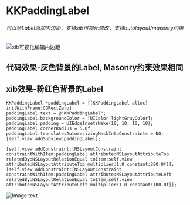 # KKPaddingLabel 

###### 可以给Label添加内边距，支持xib可视化修改，支持autolayout/masonry约束
![xib可视化编辑内边距](https://github.com/cocoZ/photos/blob/master/KKPaddingLabel2.mov.gif?raw=true "示例图")

## 代码效果-灰色背景的Label, Masonry约束效果相同 
## xib效果-粉红色背景的Label
    KKPaddingLabel *paddingLabel = [[KKPaddingLabel alloc] initWithFrame:CGRectZero];
    paddingLabel.text = @"KKPaddingLabel";
    paddingLabel.backgroundColor = [UIColor lightGrayColor];
    paddingLabel.padding = UIEdgeInsetsMake(10, 10, 10, 10);
    paddingLabel.cornerRadius = 5.0f;
    paddingLabel.translatesAutoresizingMaskIntoConstraints = NO;
    [self.view addSubview:paddingLabel];
    
    [self.view addConstraint:[NSLayoutConstraint constraintWithItem:paddingLabel attribute:NSLayoutAttributeTop relatedBy:NSLayoutRelationEqual toItem:self.view attribute:NSLayoutAttributeTop multiplier:1.0 constant:200.0f]];
    [self.view addConstraint:[NSLayoutConstraint constraintWithItem:paddingLabel attribute:NSLayoutAttributeLeft relatedBy:NSLayoutRelationEqual toItem:self.view attribute:NSLayoutAttributeLeft multiplier:1.0 constant:100.0f]];

![Image text](https://github.com/cocoZ/photos/blob/master/WX20181226-161216@2x.png?raw=true "示例图")
